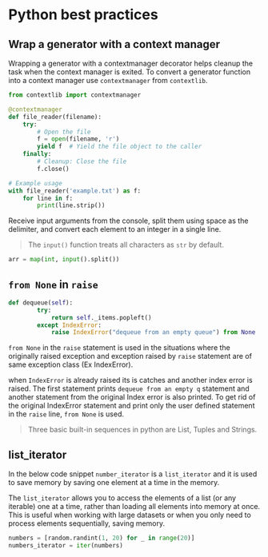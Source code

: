 # Python best practices

## Wrap a generator with a context manager

Wrapping a generator with a contextmanager decorator helps cleanup the task when the context manager is exited. To convert a generator function into a context manager use `contextmanager` from `contextlib`.

```python
from contextlib import contextmanager

@contextmanager
def file_reader(filename):
    try:
        # Open the file
        f = open(filename, 'r')
        yield f  # Yield the file object to the caller
    finally:
        # Cleanup: Close the file
        f.close()

# Example usage
with file_reader('example.txt') as f:
    for line in f:
        print(line.strip())
```

Receive input arguments from the console, split them using space as the delimiter, and convert each element to an integer in a single line.

> The `input()` function treats all characters as `str` by default.

```python
arr = map(int, input().split())
```

## `from None` in `raise`

```python
def dequeue(self):
        try:
            return self._items.popleft()
        except IndexError:
            raise IndexError("dequeue from an empty queue") from None
```

`from None` in the `raise` statement is used in the situations where the originally raised exception and exception raised by `raise` statement are of same exception class (Ex IndexError).

when `IndexError` is already raised its is catches and another index error is raised. The first statement prints `dequeue from an empty q`  statement and another statement from the original Index error is also printed. To get rid of the original IndexError statement and print only the user defined statement in the `raise` line, `from None` is used.

> Three basic built-in sequences in python are List, Tuples and Strings.

## list_iterator

In the below code snippet `number_iterator` is a `list_iterator` and it is used to save memory by saving one element at a time in the memory.

The `list_iterator` allows you to access the elements of a list (or any iterable) one at a time, rather than loading all elements into memory at once. This is useful when working with large datasets or when you only need to process elements sequentially, saving memory.

```python
numbers = [random.randint(1, 20) for _ in range(20)]
numbers_iterator = iter(numbers)
```
